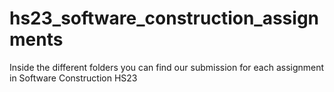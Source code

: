 # hs23_software_construction_assignments
Inside the different folders you can find our submission for each assignment in Software Construction HS23
